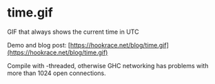 time.gif
========

GIF that always shows the current time in UTC

Demo and blog post: [https://hookrace.net/blog/time.gif](https://hookrace.net/blog/time.gif)

Compile with -threaded, otherwise GHC networking has problems with more than 1024 open connections.
